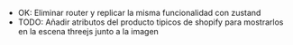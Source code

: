 - OK: Eliminar router y replicar la misma funcionalidad con zustand
 - TODO: Añadir atributos del producto tipicos de shopify para mostrarlos en la escena threejs junto a la imagen